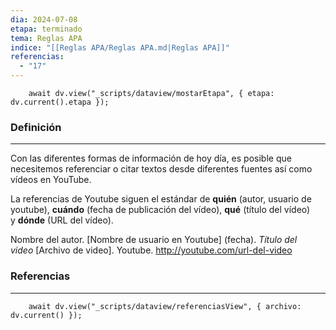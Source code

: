 ```yaml
---
dia: 2024-07-08
etapa: terminado
tema: Reglas APA
indice: "[[Reglas APA/Reglas APA.md|Reglas APA]]"
referencias:
  - "17"
---
```

```dataviewjs
	await dv.view("_scripts/dataview/mostarEtapa", { etapa: dv.current().etapa });
```
### Definición
---
Con las diferentes formas de información de hoy día, es posible que necesitemos referenciar o citar textos desde diferentes fuentes así como vídeos en YouTube.

La referencias de Youtube siguen el estándar de **quién** (autor, usuario de youtube), **cuándo** (fecha de publicación del vídeo), **qué** (título del vídeo) y **dónde** (URL del vídeo).

Nombre del autor. \[Nombre de usuario en Youtube\] (fecha). _Título del video_ \[Archivo de video\]. Youtube. http://youtube.com/url-del-video


### Referencias
---
```dataviewjs
	await dv.view("_scripts/dataview/referenciasView", { archivo: dv.current() });
```